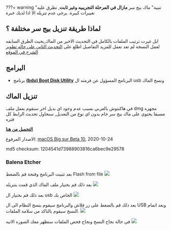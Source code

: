 ???+ warning "تنبية"
    ماك بيج سر **مازال في المرحلة التجريبيه وغير ثابت**, تطرق عليه تغييرات كبيرة.
    يرجى عدم تنزيله الا اذا لديك خبرة

## لماذا طريقة تنزيل بيج سر مختلفة ؟

ابل غيرت ترتيب الملفات بالكامل في التحديث الاخير من الماك,بحيث الطرق السابقه لعمل النسخة لم تعد تعمل
للمزيد التفاصيل اطلع على [التحديث الثاني على حاله تطوير الشرح في الموقع](https://هاكنتوش.com/%d8%ad%d8%a7%d9%84%d9%87-%d8%aa%d8%b7%d9%88%d9%8a%d8%b1-%d8%a7%d9%84%d8%a5%d8%b5%d8%af%d8%a7%d8%b1-%d8%a7%d9%84%d8%ab%d8%a7%d9%86%d9%8a-%d9%85%d9%86-%d8%b4%d8%b1%d8%ad-%d8%a7%d9%84%d9%87%d8%a7%d9%83/)

## البرامج
- برنامج **[(bdu) Boot Disk Utility](http://cvad-mac.narod.ru/index/bootdiskutility_exe/0-5)** البرنامج المسؤول عن فرمته ال usb ونسخ الماك

## تنزيل الماك
في هاكنتوش بالعربي بسبب عدم وجود اي بديل اخر سنقوم بعمل ملف dmg مجهزه مسبقا يحتوي على ماك بيج سر خام بدون اي نوع من التعديل,
سنحاول تحديث الرابط كل فتره

[**التحميل من هنا**](http://www.mediafire.com/file/crbuenfl20f53zw/ARhackintoshBSb10.dmg/file)

الاصدار المرفوع: [macOS Big sur Beta 10](https://forum.هاكنتوش.com/threads/abl-tsdr-albita-10-mn-mak-big-sr-llmturin.85/#post-378), 2020-10-24

md5 checksum: 1204541d73988903816ca6bec9e29578

### Balena Etcher
بعد تثبيت البرنامج وفتحة قم بالضغط  Flash from file
![](/img/Big-sur/balena-menu.png)

بعد ذلك قم بختيار ملف الماك الذي قمت بتنزيله
![](/img/Big-sur/balena-select.png)

بعد ذلك قم بختيار ال usb الخاص بك
![](/img/Big-sur/balena-usb.png)

بعد ذلك قم بالضغط على زر فلاش والبرنامج سيقوم بنسخ النظام الى ال USB وبعد اتمام النسخ سيقوم بالتاكد من سلامة الملفات.
![](/img/Big-sur/balena-flashing.png)

في حالة نجاح النسخ ونجاح فحص الملفات ستظهر معك الصوره الاتيه
![](/img/Big-sur/balena-complete.png)
